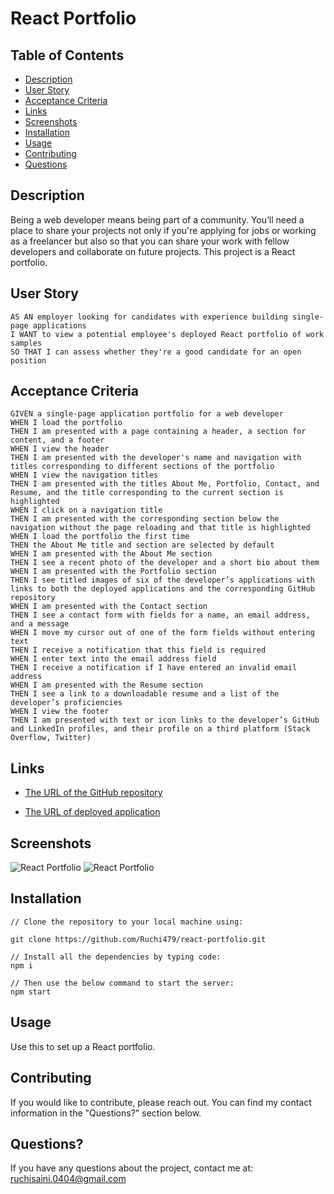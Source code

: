 # React Portfolio

## Table of Contents 

- [Description](#description)
- [User Story](#user-story)
- [Acceptance Criteria](#acceptance-criteria)
- [Links](#links)
- [Screenshots](#screenshots)
- [Installation](#installation)
- [Usage](#usage)
- [Contributing](#contributing)
- [Questions](#questions)

## Description
Being a web developer means being part of a community. You’ll need a place to share your projects not only if you're applying for jobs or working as a freelancer but also so that you can share your work with fellow developers and collaborate on future projects. This project is a React portfolio.

## User Story

```
AS AN employer looking for candidates with experience building single-page applications
I WANT to view a potential employee's deployed React portfolio of work samples
SO THAT I can assess whether they're a good candidate for an open position
```
## Acceptance Criteria

```
GIVEN a single-page application portfolio for a web developer
WHEN I load the portfolio
THEN I am presented with a page containing a header, a section for content, and a footer
WHEN I view the header
THEN I am presented with the developer's name and navigation with titles corresponding to different sections of the portfolio
WHEN I view the navigation titles
THEN I am presented with the titles About Me, Portfolio, Contact, and Resume, and the title corresponding to the current section is highlighted
WHEN I click on a navigation title
THEN I am presented with the corresponding section below the navigation without the page reloading and that title is highlighted
WHEN I load the portfolio the first time
THEN the About Me title and section are selected by default
WHEN I am presented with the About Me section
THEN I see a recent photo of the developer and a short bio about them
WHEN I am presented with the Portfolio section
THEN I see titled images of six of the developer’s applications with links to both the deployed applications and the corresponding GitHub repository
WHEN I am presented with the Contact section
THEN I see a contact form with fields for a name, an email address, and a message
WHEN I move my cursor out of one of the form fields without entering text
THEN I receive a notification that this field is required
WHEN I enter text into the email address field
THEN I receive a notification if I have entered an invalid email address
WHEN I am presented with the Resume section
THEN I see a link to a downloadable resume and a list of the developer’s proficiencies
WHEN I view the footer
THEN I am presented with text or icon links to the developer’s GitHub and LinkedIn profiles, and their profile on a third platform (Stack Overflow, Twitter) 

```
## Links
* [The URL of the GitHub repository](https://github.com/Ruchi479/react-portfolio.git)

* [The URL of deployed application](https://ruchi479.github.io/react-portfolio/)

## Screenshots
![React Portfolio](../src/components/assets/ss1.png)
![React Portfolio](../src/components/assets/ss2.png)


## Installation

```
// Clone the repository to your local machine using:

git clone https://github.com/Ruchi479/react-portfolio.git

// Install all the dependencies by typing code:
npm i

// Then use the below command to start the server:
npm start

```
## Usage
Use this to set up a React portfolio.


## Contributing
If you would like to contribute, please reach out. You can find my contact information in the  "Questions?" section below.

## Questions?

If you have any questions about the project, contact me at: ruchisaini.0404@gmail.com

